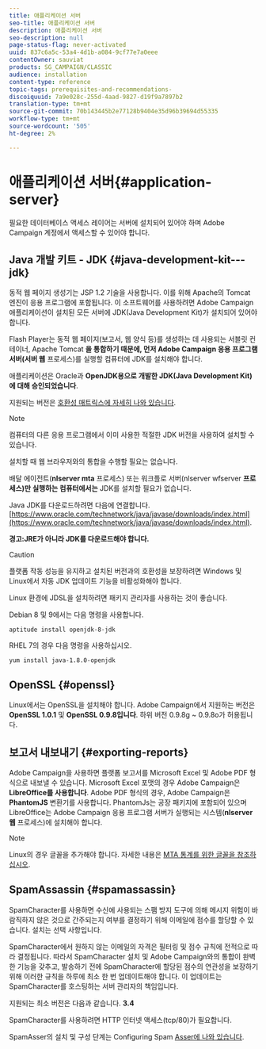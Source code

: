 ```yaml
---
title: 애플리케이션 서버
seo-title: 애플리케이션 서버
description: 애플리케이션 서버
seo-description: null
page-status-flag: never-activated
uuid: 837c6a5c-53a4-4d1b-a084-9cf77e7a0eee
contentOwner: sauviat
products: SG_CAMPAIGN/CLASSIC
audience: installation
content-type: reference
topic-tags: prerequisites-and-recommendations-
discoiquuid: 7a9e028c-255d-4aad-9827-d19f9a7897b2
translation-type: tm+mt
source-git-commit: 70b143445b2e77128b9404e35d96b39694d55335
workflow-type: tm+mt
source-wordcount: '505'
ht-degree: 2%

---
```



# 애플리케이션 서버{#application-server}

필요한 데이터베이스 액세스 레이어는 서버에 설치되어 있어야 하며 Adobe Campaign 계정에서 액세스할 수 있어야 합니다.

## Java 개발 키트 - JDK {#java-development-kit---jdk}

동적 웹 페이지 생성기는 JSP 1.2 기술을 사용합니다. 이를 위해 Apache의 Tomcat 엔진이 응용 프로그램에 포함됩니다. 이 소프트웨어를 사용하려면 Adobe Campaign 애플리케이션이 설치된 모든 서버에 JDK(Java Development Kit)가 설치되어 있어야 합니다.

Flash Player는 동적 웹 페이지(보고서, 웹 양식 등)를 생성하는 데 사용되는 서블릿 컨테이너, Apache Tomcat **을 통합하기 때문에, 먼저 Adobe Campaign 응용 프로그램 서버(서버 웹** 프로세스)를 실행할 컴퓨터에 JDK를 설치해야 합니다.

애플리케이션은 Oracle과 **OpenJDK용으로 개발한 JDK(Java Development Kit)에 대해 승인되었습니다**.

지원되는 버전은 [호환성 매트릭스에 자세히 나와 있습니다](https://helpx.adobe.com/kr/campaign/kb/compatibility-matrix.html).

>[!NOTE]
>
>컴퓨터의 다른 응용 프로그램에서 이미 사용한 적절한 JDK 버전을 사용하여 설치할 수 있습니다.
>  
>설치할 때 웹 브라우저와의 통합을 수행할 필요는 없습니다.
>
>배달 에이전트(**nlserver mta** 프로세스) 또는 워크플로 서버(nlserver wfserver **프로세스)만 실행하는 컴퓨터에서는** JDK를 설치할 필요가 없습니다.

Java JDK를 다운로드하려면 다음에 연결합니다. [https://www.oracle.com/technetwork/java/javase/downloads/index.html](https://www.oracle.com/technetwork/java/javase/downloads/index.html).

**경고:JRE가 아니라 JDK를 다운로드해야 합니다.**

>[!CAUTION]
>
>플랫폼 작동 성능을 유지하고 설치된 버전과의 호환성을 보장하려면 Windows 및 Linux에서 자동 JDK 업데이트 기능을 비활성화해야 합니다.

Linux 환경에 JDSL을 설치하려면 패키지 관리자를 사용하는 것이 좋습니다.

Debian 8 및 9에서는 다음 명령을 사용합니다.

```
aptitude install openjdk-8-jdk
```

RHEL 7의 경우 다음 명령을 사용하십시오.

```
yum install java-1.8.0-openjdk
```

## OpenSSL {#openssl}

Linux에서는 OpenSSL을 설치해야 합니다. Adobe Campaign에서 지원하는 버전은 **OpenSSL 1.0.1** 및 **OpenSSL 0.9.8입니다**. 하위 버전 0.9.8g ~ 0.9.8o가 허용됩니다.

## 보고서 내보내기 {#exporting-reports}

Adobe Campaign을 사용하면 플랫폼 보고서를 Microsoft Excel 및 Adobe PDF 형식으로 내보낼 수 있습니다. Microsoft Excel 포맷의 경우 Adobe Campaign은 **LibreOffice를 사용합니다**. Adobe PDF 형식의 경우, Adobe Campaign은 **PhantomJS** 변환기를 사용합니다. PhantomJs는 공장 패키지에 포함되어 있으며 LibreOffice는 Adobe Campaign 응용 프로그램 서버가 실행되는 시스템(**nlserver 웹** 프로세스)에 설치해야 합니다.

>[!NOTE]
>
>Linux의 경우 글꼴을 추가해야 합니다. 자세한 내용은 [MTA 통계를 위한 글꼴을 참조하십시오](../../installation/using/prerequisites-of-campaign-installation-in-linux.md#fonts-for-mta-statistics).

## SpamAssassin {#spamassassin}

SpamCharacter를 사용하면 수신에 사용되는 스팸 방지 도구에 의해 메시지 위험이 바람직하지 않은 것으로 간주되는지 여부를 결정하기 위해 이메일에 점수를 할당할 수 있습니다. 설치는 선택 사항입니다.

SpamCharacter에서 원하지 않는 이메일의 자격은 필터링 및 점수 규칙에 전적으로 따라 결정됩니다. 따라서 SpamCharacter 설치 및 Adobe Campaign와의 통합이 완벽한 기능을 갖추고, 발송하기 전에 SpamCharacter에 할당된 점수의 연관성을 보장하기 위해 이러한 규칙을 하루에 최소 한 번 업데이트해야 합니다. 이 업데이트는 SpamCharacter를 호스팅하는 서버 관리자의 책임입니다.

지원되는 최소 버전은 다음과 같습니다. **3.4**

SpamCharacter를 사용하려면 HTTP 인터넷 액세스(tcp/80)가 필요합니다.

SpamAsser의 설치 및 구성 단계는 Configuring Spam [Asser에 나와 있습니다](../../installation/using/configuring-spamassassin.md).
